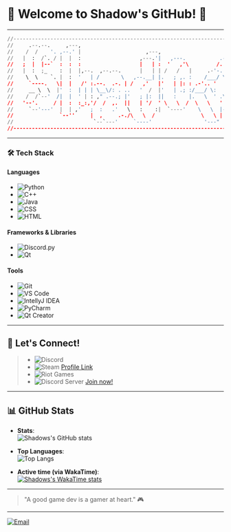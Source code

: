 # 👾 Welcome to Shadow's GitHub! 👾

---

```py
//---------------------------------------------------------------------------|
//     .--.--.     ,---,                                                     |
//    /  /    '. ,--.' |                     ,---,                           |
//   |  :  /`. / |  |  :                   ,---.'|   ,---.           .---.   |
//   ;  |  |--`  :  :  :                   |   | :  '   ,'\         /. ./|   |
//   |  :  ;_    :  |  |,--.  ,--.--.      |   | | /   /   |     .-'-. ' |   |
//    \  \    `. |  :  '   | /       \   ,--.__| |.   ; ,. :    /___/ \: |   |
//     `----.   \|  |   /' :.--.  .-. | /   ,'   |'   | |: : .-'.. '   ' .   |
//     __ \  \  |'  :  | | | \__\/: . ..   '  /  |'   | .; :/___/ \:     '   |
//    /  /`--'  /|  |  ' | : ," .--.; |'   ; |:  ||   :    |.   \  ' .\      |
//   '--'.     / |  :  :_:,'/  /  ,.  ||   | '/  ' \   \  /  \   \   ' \ |   |
//     `--'---'  |  | ,'   ;  :   .'   \   :    :|  `----'    \   \  |--"    |
//               `--''     |  ,     .-./\   \  /               \   \ |       |
//                          `--`---'     `----'                 '---"        |
//---------------------------------------------------------------------------|
```

---

### **🛠️ Tech Stack**

#### **Languages**
* ![Python](https://img.shields.io/badge/Python-3776AB?style=for-the-badge&logo=python&logoColor=white)
* ![C++](https://img.shields.io/badge/C++-00599C?style=for-the-badge&logo=cplusplus&logoColor=white)
* ![Java](https://img.shields.io/badge/Java-ED8B00?style=for-the-badge&logo=openjdk&logoColor=white)
* ![CSS](https://img.shields.io/badge/CSS-1572B6?style=for-the-badge&logo=css3&logoColor=white)
* ![HTML](https://img.shields.io/badge/HTML-E34F26?style=for-the-badge&logo=html5&logoColor=white)

#### **Frameworks & Libraries**
* ![Discord.py](https://img.shields.io/badge/Discord.py-7289DA?style=for-the-badge&logo=discord&logoColor=white)
* ![Qt](https://img.shields.io/badge/Qt-41CD52?style=for-the-badge&logo=qt&logoColor=white)

#### **Tools**
* ![Git](https://img.shields.io/badge/Git-F05032?style=for-the-badge&logo=git&logoColor=white)
* ![VS Code](https://img.shields.io/badge/VS%20Code-007ACC?style=for-the-badge&logo=visual-studio-code&logoColor=white)
* ![IntellyJ IDEA](https://img.shields.io/badge/Intellij%20Idea-000?logo=intellij-idea&style=for-the-badge)
* ![PyCharm](https://img.shields.io/badge/PyCharm-000000?style=for-the-badge&logo=pycharm&logoColor=white)
* ![Qt Creator](https://img.shields.io/badge/Qt%20Creator-41CD52?style=for-the-badge&logo=qt&logoColor=white)

---

## 🎲 Let's Connect!
> * ![Discord](https://img.shields.io/badge/Discord-shadowmaster6587-5865F2?style=for-the-badge&logo=discord&logoColor=5865F2)
> * ![Steam](https://img.shields.io/badge/Steam-ʍopɐɥS-000000?style=for-the-badge&logo=steam&logoColor=000000) [Profile Link](https://steamcommunity.com/profiles/76561199141353926/)
> * ![Riot Games](<https://img.shields.io/badge/Riot%20Games-DTS Shadow%23King-FF4655?style=for-the-badge&logo=riotgames&logoColor=FF4655>)
> * ![Discord Server](https://img.shields.io/badge/Shadow%20Fox%20Gaming-383838?style=for-the-badge&logo=discord&logoColor=white) [Join now!](https://discord.gg/Vm7nVeDYVP)

---

## 📊 GitHub Stats
* **Stats**:  
  ![Shadows's GitHub stats](https://toplangstats-shadowking6908s-projects.vercel.app/api?username=ShadowKing6908&show_icons=true&theme=aura_dark&cache_seconds=30)

* **Top Languages**:  
  ![Top Langs](https://toplangstats-shadowking6908s-projects.vercel.app/api/top-langs/?username=ShadowKing6908&layout=compact&exclude_repo=toplangstats&theme=aura_dark&cache_seconds=30&langs_count=20)

* **Active time (via WakaTime)**:   
  [![Shadows's WakaTime stats](https://toplangstats-shadowking6908s-projects.vercel.app/api/wakatime?username=ShadowKing6908&theme=aura_dark&cache_seconds=10)](https://github.com/ShadowKing6908/toplangstats)
  
---
<!--
## Example of my Work
[![Public Akali Bot](https://github-readme-stats.vercel.app/api/pin/?username=ShadowKing6908&repo=Akali_Public&theme=aura_dark&v=1)](https://github.com/ShadowKing6908/Akali_Public)

---
-->
> "A good game dev is a gamer at heart." 🎮

---

<a href="mailto:github@games.shadow-king.de">
  <img src="https://img.shields.io/badge/Email-Contact%20Me-blue?style=for-the-badge" alt="Email">
</a>
